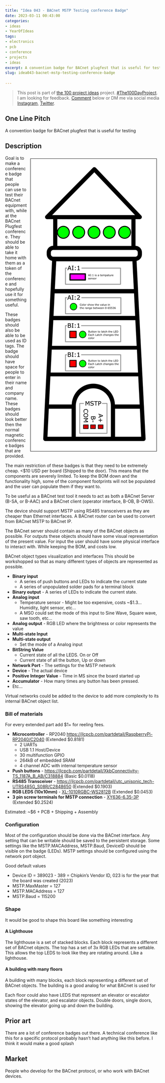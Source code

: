 ```yaml
---
title: "Idea 043 - BACnet MSTP Testing conference Badge"
date: 2023-03-11 00:43:00
categories:
- ideas
- YearOfIdeas
tags:
- electronics
- pcb
- conference
- projects
- ideas
excerpt: A convention badge for BACnet plugfest that is useful for testing
slug: idea043-bacnet-mstp-testing-conference-badge

---
```


> This post is part of [the 100 project ideas](/projects/2023-100-ideas/) project. [#The100DayProject](https://www.the100dayproject.org/). I am looking for feedback. <a href='#utterances-comments'>Comment</a> below or DM me via social media <a href="https://instagram.com/funvill" rel="nofollow noopener noreferrer"><i class="fab fa-fw fa-instagram" aria-hidden="true"></i><span class="label">Instagram</span></a>, <a href="https://twitter.com/funvill" rel="nofollow noopener noreferrer"><i class="fab fa-fw fa-twitter" aria-hidden="true"></i><span class="label">Twitter</span></a>.

## One Line Pitch

A convention badge for BACnet plugfest that is useful for testing

## Description

<img src="/public/uploads/2023/mstp_lighthouse.png" alt="mstp_lighthouse" style="float: right; margin: 10px; border: 1px solid black; padding: 5px"/>Goal is to make a conference badge that people can use to test their BACnet equipment with, while at the BACnet Plugfest conference. They should be able to take it home with them as a token of the conference and hopefully use it for something useful.

These badges should also be able to be used as ID tags. The badge should have space for people to enter in their name and company name. These badges should look better then the normal magnetic conference badges that are provided.

The main restriction of these badges is that they need to be extremely cheap. <$10 USD per board (Shipped to the door). This means that the components are severely limited. To keep the BOM down and the functionality high, some of the component footprints will not be populated and the user can populate them if they want to.

To be useful as a BACnet test tool it needs to act as both a BACnet Server (B-SA, or B-AAC) and a BACnet client (operator interface, B-OB, B-OWS).

The device should support MSTP using RS485 transceivers as they are cheaper than Ethernet interfaces. A BACnet router can be used to convert from BACnet MSTP to BACnet IP.

The BACnet server should contain as many of the BACnet objects as possible. For outputs these objects should have some visual representation of the present value. For input the user should have some physical interface to interact with. While keeping the BOM, and costs low.

BACnet object types visualization and interfaces
This should be workshopped so that as many different types of objects are represented as possible.

- **Binary input**
  - A series of push buttons and LEDs to indicate the current state
  - A series of unpopulated solder pads for a terminal block
- **Binary output** - A series of LEDs to indicate the current state.
- **Analog input**
  - Temperature sensor - Might be too expensive, costs ~$1.3… Humidity, light sensor, etc…
  - A MSO could set the mode of this input to Sine Wave, Square wave, saw tooth, etc…
- **Analog output** - RGB LED where the brightness or color represents the value
- **Multi-state Input**
- **Multi-state output**
  - Set the mode of a Analog input
- **BitString Value**
  - Current state of all the LEDS. On or Off
  - Current state of all the button, Up or down
- **Network Port** - The settings for the MSTP network
- **Device** - The actual device
- **Positive Integer Value** - Time in MS since the board started up
- **Accumulator** - How many times any button has been pressed.
- Etc...

Virtual networks could be added to the device to add more complexity to its internal BACnet object list.

### Bill of materials

For every extended part add $1+ for reeling fees.

- **Microcontroller** - RP2040 https://jlcpcb.com/partdetail/RaspberryPi-RP2040/C2040 (Extended $0.8181)
  - 2 UARTs
  - USB 1.1 Host/Device
  - 30 multifunction GPIO
  - 264kB of embedded SRAM
  - 4 channel ADC with internal temperature sensor
- **Push buttons** - https://jlcpcb.com/partdetail/XkbConnectivity-TS_1187A_B_AB/C318884 (Basic $0.0118)
- **RS485 Transceiver** - https://jlcpcb.com/partdetail/utc_unisonic_tech-UTRS485G_S08R/C2848650 (Extended $0.1903)  
- **RGB LEDS (10x10mm)** - [XL-1010RGBC-WS2812B](https://jlcpcb.com/partdetail/Xinglight-XL_1010RGBCWS2812B/C5349953) (Extended $0.0453) 
- **3 pin screw terminals for MSTP connection** - [XY636-6.35-3P](https://jlcpcb.com/partdetail/Ningbo_Xinlaiya_elec-XY636_6_353P/C880592) (Extended $0.2524)

Estimated: ~$6 + PCB + Shipping + Assembly  

### Configuration

Most of the configuration should be done via the BACnet interface. Any setting that can be writable should be saved to the persistent storage. Some settings like the MSTP.MACAddress, MSTP.Baud, DeviceID should be visible on the badge (LEDs). MSTP settings should be configured using the network port object.

Good default values

- Device ID = 389023 - 389 = Chipkin’s Vendor ID, 023 is for the year that the board was created (2023)
- MSTP.MaxMaster = 127
- MSTP.MACAddress = 127
- MSTP.Baud = 115200

### Shape

It would be good to shape this board like something interesting

#### A Lighthouse

The lighthouse is a set of stacked blocks. Each block represents a different set of BACnet objects. The top has a set of 3x RGB LEDs that are settable. This allows the top LEDS to look like they are rotating around. Like a lighthouse.

#### A building with many floors

A building with many blocks, each block representing a different set of BACnet objects. The building is a good analog for what BACnet is used for

Each floor could also have LEDS that represent an elevator or escalator states of the elevator, and escalator objects. Double doors, single doors, showing the elevator going up and down the building.

## Prior art

There are a lot of conference badges out there. A technical conference like this for a specific protocol probably hasn’t had anything like this before. I think it would make a good splash

## Market

People who develop for the BACnet protocol, or who work with BACnet devices.

